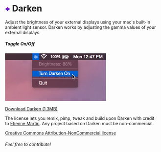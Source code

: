 # ![alt tag](https://raw.githubusercontent.com/etienne-martin/Darken/master/icon/icon16.png) Darken

Adjust the brightness of your external displays using your mac's built-in ambient light sensor. Darken works by adjusting the gamma values of your external displays.

##### Toggle On/Off

![alt tag](https://raw.githubusercontent.com/etienne-martin/Darken/master/screenshot.png)

[Download Darken (1.3MB)](https://github.com/etienne-martin/Darken/raw/master/Archive/Darken/Applications/Darken.zip)

The license lets you remix, pimp, tweak and build upon Darken with credit to [Etienne Martin](http://etiennemartin.ca/). Any project based on Darken must be non-commercial.

[Creative Commons Attribution-NonCommercial license](https://raw.githubusercontent.com/etienne-martin/Darken/master/LICENSE.txt)

###### Feel free to contribute!
